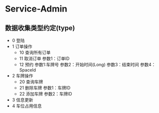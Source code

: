 
# Service-Admin

## 数据收集类型约定(type)

* 0 登陆
* 1 订单操作
  * 10 查询所有订单
  * 11 取消订单 参数1：订单ID
  * 12 预约 参数1:车牌号 参数2：开始时间(Long) 参数3：结束时间 参数4：SpaceId
* 2 车牌操作
  * 20 查询车牌
  * 21 删除车牌 参数1：车牌ID
  * 22 添加车牌 参数2：车牌ID
* 3 信息更新
* 4 车位占用信息